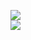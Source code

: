 [![](https://img.shields.io/badge/Made%20With-Github%20Spray-lightgrey.svg?style=for-the-badge&logo=github)](https://github.com/Annihil/github-spray#1215)  
[![](https://i.imgur.com/2DrTn0Z.gif)](https://github.com/Annihil/github-spray)
